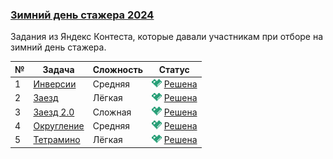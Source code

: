 ### [Зимний день стажера 2024](https://coderun.yandex.ru/selections/winter-intern-2024)  
Задания из Яндекс Контеста, которые давали участникам при отборе на зимний день стажера.

| № | Задача                                                                                  | Сложность | Статус                                                                                         |
|---|-----------------------------------------------------------------------------------------|-----------|------------------------------------------------------------------------------------------------|
| 1 | [Инверсии](https://coderun.yandex.ru/selections/winter-intern-2024/problems/inversions) | Средняя   | <img src="../assets/ic_success.svg" width="16"/> [Решена](../winter-intern-2024/inversions.kt) |
| 2 | [Заезд](https://coderun.yandex.ru/selections/winter-intern-2024/problems/lap)           | Лёгкая    | <img src="../assets/ic_success.svg" width="16"/> [Решена](../winter-intern-2024/lap.kt)        |
| 3 | [Заезд 2.0](https://coderun.yandex.ru/selections/winter-intern-2024/problems/lap-2)     | Сложная   | <img src="../assets/ic_success.svg" width="16"/> [Решена](../winter-intern-2024/lap-2.kt)      |
| 4 | [Округление](https://coderun.yandex.ru/selections/winter-intern-2024/problems/round)    | Средняя   | <img src="../assets/ic_success.svg" width="16"/> [Решена](../winter-intern-2024/round.kt)      |
| 5 | [Тетрамино](https://coderun.yandex.ru/selections/winter-intern-2024/problems/tetramino) | Лёгкая    | <img src="../assets/ic_success.svg" width="16"/> [Решена](../winter-intern-2024/tetramino.kt)  |